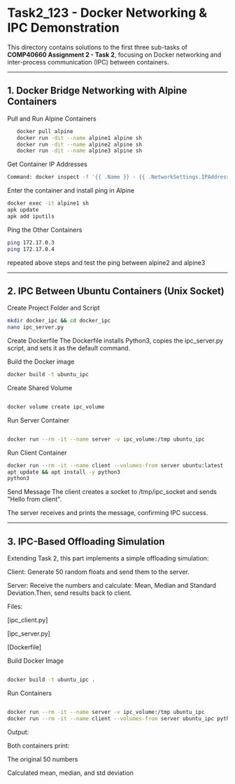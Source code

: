 # Task2_123 - Docker Networking & IPC Demonstration

This directory contains solutions to the first three sub-tasks of **COMP40660 Assignment 2 - Task 2**, focusing on Docker networking and inter-process communication (IPC) between containers.

---

## 1. Docker Bridge Networking with Alpine Containers

Pull and Run Alpine Containers
```bash
   docker pull alpine
   docker run -dit --name alpine1 alpine sh
   docker run -dit --name alpine2 alpine sh
   docker run -dit --name alpine3 alpine sh
```
Get Container IP Addresses
```bash
Command: docker inspect -f '{{ .Name }} - {{ .NetworkSettings.IPAddress }}' $(docker ps -q)
```
Enter the container and install ping in Alpine
```bash
docker exec -it alpine1 sh
apk update
apk add iputils
```
Ping the Other Containers
```bash
ping 172.17.0.3
ping 172.17.0.4
```

repeated above steps and test the ping between alpine2 and alpine3


---
## 2. IPC Between Ubuntu Containers (Unix Socket)
Create Project Folder and Script
```bash
mkdir docker_ipc && cd docker_ipc
nano ipc_server.py
```
Create Dockerfile The Dockerfile installs Python3, copies the ipc_server.py script, and sets it as the default command.

Build the Docker image
```bash
docker build -t ubuntu_ipc
```
Create Shared Volume
```bash

docker volume create ipc_volume
```
Run Server Container
```bash

docker run --rm -it --name server -v ipc_volume:/tmp ubuntu_ipc
```
Run Client Container
```bash
docker run --rm -it --name client --volumes-from server ubuntu:latest
apt update && apt install -y python3
python3

```
Send Message The client creates a socket to /tmp/ipc_socket and sends "Hello from client".

The server receives and prints the message, confirming IPC success.


---
## 3. IPC-Based Offloading Simulation
Extending Task 2, this part implements a simple offloading simulation:

Client: Generate 50 random floats and send them to the server.

Server: Receive the numbers and calculate: Mean, Median and Standard Deviation.Then, send results back to client.

Files:


[ipc_client.py]

[ipc_server.py]

[Dockerfile]

Build Docker Image
```bash

docker build -t ubuntu_ipc .
```
Run Containers
```bash

docker run --rm -it --name server -v ipc_volume:/tmp ubuntu_ipc
docker run --rm -it --name client --volumes-from server ubuntu_ipc python3 /ipc_client.py
```
Output:


Both containers print:

The original 50 numbers

Calculated mean, median, and std deviation
